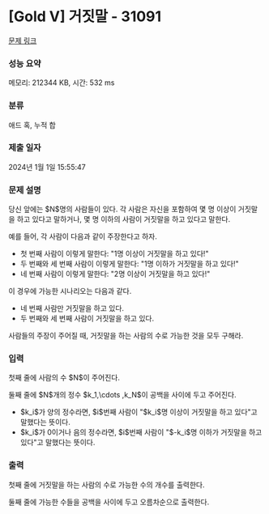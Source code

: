 # [Gold V] 거짓말 - 31091 

[문제 링크](https://www.acmicpc.net/problem/31091) 

### 성능 요약

메모리: 212344 KB, 시간: 532 ms

### 분류

애드 혹, 누적 합

### 제출 일자

2024년 1월 1일 15:55:47

### 문제 설명

<p>당신 앞에는 $N$명의 사람들이 있다. 각 사람은 자신을 포함하여 몇 명 이상이 거짓말을 하고 있다고 말하거나, 몇 명 이하의 사람이 거짓말을 하고 있다고 말한다.</p>

<p>예를 들어, 각 사람이 다음과 같이 주장한다고 하자.</p>

<ul>
	<li>첫 번째 사람이 이렇게 말한다: "1명 이상이 거짓말을 하고 있다!"</li>
	<li>두 번째와 세 번째 사람이 이렇게 말한다: "1명 이하가 거짓말을 하고 있다!"</li>
	<li>네 번째 사람이 이렇게 말한다: "2명 이상이 거짓말을 하고 있다!"</li>
</ul>

<p>이 경우에 가능한 시나리오는 다음과 같다.</p>

<ul>
	<li>네 번째 사람만 거짓말을 하고 있다.</li>
	<li>두 번째와 세 번째 사람이 거짓말을 하고 있다.</li>
</ul>

<p>사람들의 주장이 주어질 때, 거짓말을 하는 사람의 수로 가능한 것을 모두 구해라.</p>

### 입력 

 <p>첫째 줄에 사람의 수 $N$이 주어진다.</p>

<p>둘째 줄에 $N$개의 정수 $k_1,\cdots ,k_N$이 공백을 사이에 두고 주어진다.</p>

<ul>
	<li>$k_i$가 양의 정수라면, $i$번째 사람이 "$k_i$명 이상이 거짓말을 하고 있다"고 말했다는 뜻이다.</li>
	<li>$k_i$가 0이거나 음의 정수라면, $i$번째 사람이 "$-k_i$명 이하가 거짓말을 하고 있다"고 말했다는 뜻이다.</li>
</ul>

### 출력 

 <p>첫째 줄에 거짓말을 하는 사람의 수로 가능한 수의 개수를 출력한다.</p>

<p>둘째 줄에 가능한 수들을 공백을 사이에 두고 오름차순으로 출력한다.</p>

